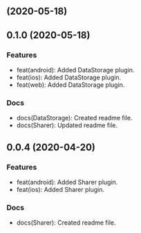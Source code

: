 ##  (2020-05-18)

## 0.1.0 (2020-05-18)

### Features

* feat(android): Added DataStorage plugin.
* feat(ios): Added DataStorage plugin.
* feat(web): Added DataStorage plugin.

### Docs

* docs(DataStorage): Created readme file.
* docs(Sharer): Updated readme file.


## 0.0.4 (2020-04-20)

### Features

* feat(android): Added Sharer plugin.
* feat(ios): Added Sharer plugin.

### Docs

* docs(Sharer): Created readme file.
